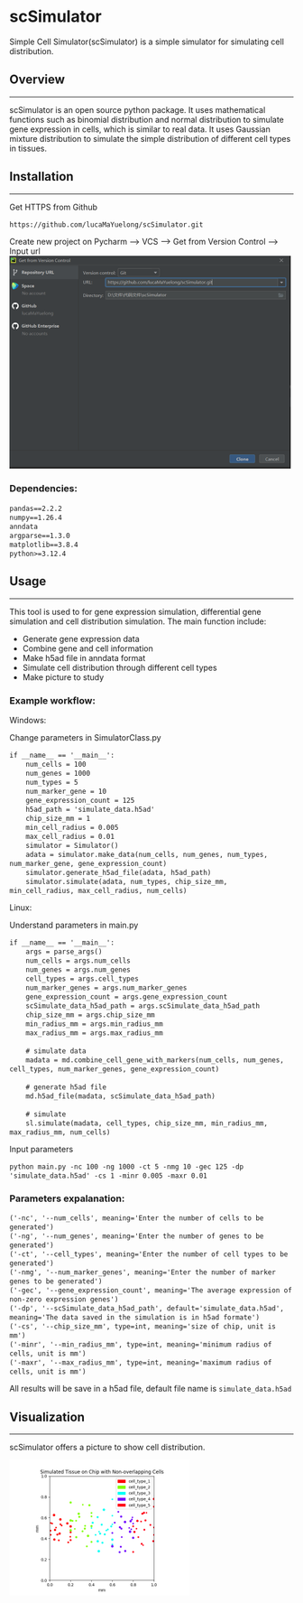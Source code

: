 # scSimulator

Simple Cell Simulator(scSimulator) is a simple simulator for simulating cell distribution.

## Overview

------

scSimulator is an open source python package. It uses mathematical functions such as binomial distribution and normal distribution to simulate gene expression in cells, which is similar to real data. It uses Gaussian mixture distribution to simulate the simple distribution of different cell types in tissues.

## Installation

------

Get HTTPS from Github

```
https://github.com/lucaMaYuelong/scSimulator.git
```

Create new project on Pycharm --> VCS --> Get from Version Control --> Input url
<img src="./resource/github.png" alt="image-20240909171407833" style="zoom:50%;" />

### Dependencies:

```
pandas==2.2.2
numpy==1.26.4
anndata
argparse==1.3.0
matplotlib==3.8.4
python>=3.12.4
```

## Usage

------

This tool is used to for gene expression simulation, differential gene simulation and cell distribution simulation. The main function include:

- Generate gene expression data
- Combine gene and cell information
- Make h5ad file in anndata format
- Simulate cell distribution through different cell types
- Make picture to study

### Example workflow:

Windows:

Change parameters in SimulatorClass.py

```
if __name__ == '__main__':
    num_cells = 100
    num_genes = 1000
    num_types = 5
    num_marker_gene = 10
    gene_expression_count = 125
    h5ad_path = 'simulate_data.h5ad'
    chip_size_mm = 1
    min_cell_radius = 0.005
    max_cell_radius = 0.01
    simulator = Simulator()
    adata = simulator.make_data(num_cells, num_genes, num_types, num_marker_gene, gene_expression_count)
    simulator.generate_h5ad_file(adata, h5ad_path)
    simulator.simulate(adata, num_types, chip_size_mm, min_cell_radius, max_cell_radius, num_cells)
```

Linux:

Understand parameters in main.py

```
if __name__ == '__main__':
    args = parse_args()
    num_cells = args.num_cells
    num_genes = args.num_genes
    cell_types = args.cell_types
    num_marker_genes = args.num_marker_genes
    gene_expression_count = args.gene_expression_count
    scSimulate_data_h5ad_path = args.scSimulate_data_h5ad_path
    chip_size_mm = args.chip_size_mm
    min_radius_mm = args.min_radius_mm
    max_radius_mm = args.max_radius_mm

    # simulate data
    madata = md.combine_cell_gene_with_markers(num_cells, num_genes, cell_types, num_marker_genes, gene_expression_count)

    # generate h5ad file
    md.h5ad_file(madata, scSimulate_data_h5ad_path)

    # simulate
    sl.simulate(madata, cell_types, chip_size_mm, min_radius_mm, max_radius_mm, num_cells)
```

Input parameters

```
python main.py -nc 100 -ng 1000 -ct 5 -nmg 10 -gec 125 -dp 'simulate_data.h5ad' -cs 1 -minr 0.005 -maxr 0.01
```

### Parameters expalanation:

```
('-nc', '--num_cells', meaning='Enter the number of cells to be generated')
('-ng', '--num_genes', meaning='Enter the number of genes to be generated')
('-ct', '--cell_types', meaning='Enter the number of cell types to be generated')
('-nmg', '--num_marker_genes', meaning='Enter the number of marker genes to be generated')
('-gec', '--gene_expression_count', meaning='The average expression of non-zero expression genes')
('-dp', '--scSimulate_data_h5ad_path', default='simulate_data.h5ad', meaning='The data saved in the simulation is in h5ad formate')
('-cs', '--chip_size_mm', type=int, meaning='size of chip, unit is mm')
('-minr', '--min_radius_mm', type=int, meaning='minimum radius of cells, unit is mm')
('-maxr', '--max_radius_mm', type=int, meaning='maximum radius of cells, unit is mm')
```

All results will be save in a h5ad file, default file name is `simulate_data.h5ad`

## Visualization

------

scSimulator offers a picture to show cell distribution.

<img src="./resource/result.png" alt="image-20240909171407833" style="zoom:50%;" />


